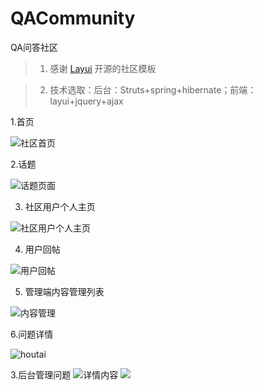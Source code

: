 # QACommunity
QA问答社区

> 1. 感谢 [Layui](http://www.layui.com/) 开源的社区模板

> 2. 技术选取：后台：Struts+spring+hibernate；前端：layui+jquery+ajax

 1.首页
 
![社区首页](https://github.com/xuanhaoo/QACommunity/blob/master/img/index.png)
 
 2.话题
 
![话题页面](https://github.com/xuanhaoo/QACommunity/blob/master/img/topic.png)

 3. 社区用户个人主页
 
 ![社区用户个人主页](https://github.com/xuanhaoo/QACommunity/blob/master/img/person-page.png)
 
 4. 用户回帖
 
 ![用户回帖](https://github.com/xuanhaoo/QACommunity/blob/master/img/huitie.png)

 5. 管理端内容管理列表
 
 ![内容管理](https://github.com/xuanhaoo/QACommunity/blob/master/img/houtaineirong.png)
 
 6.问题详情
 
![houtai](https://github.com/xuanhaoo/QACommunity/blob/master/img/index2.png)

 3.后台管理问题
 ![详情内容](https://github.com/xuanhaoo/QACommunity/blob/master/img/info.png)
![](https://github.com/xuanhaoo/QACommunity/blob/master/img/index3.png)
